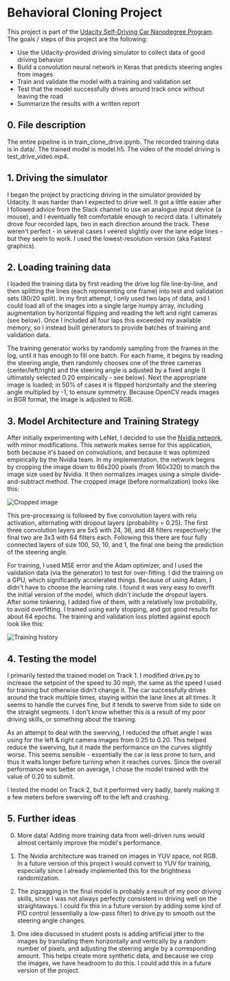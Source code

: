 # Behavioral Cloning Project

This project is part of the [Udacity Self-Driving Car Nanodegree Program](https://github.com/udacity/CarND-Behavioral-Cloning-P3). The goals / steps of this project are the following:

* Use the Udacity-provided driving simulator to collect data of good driving behavior
* Build a convolution neural network in Keras that predicts steering angles from images
* Train and validate the model with a training and validation set
* Test that the model successfully drives around track once without leaving the road
* Summarize the results with a written report

## 0. File description

The entire pipeline is in train_clone_drive.ipynb.
The recorded training data is in data/.
The trained model is model.h5.
The video of the model driving is test_drive_video.mp4.

## 1. Driving the simulator

I began the project by practicing driving in the simulator provided by Udacity. It was harder than I expected to drive well. It got a little easier after I followed advice from the Slack channel to use an analogue input device (a mouse), and I eventually felt comfortable enough to record data. I ultimately drove four recorded laps, two in each direction around the track. These weren't perfect - in several cases I veered slightly over the lane edge lines - but they seem to work. I used the lowest-resolution version (aka Fastest graphics).

## 2. Loading training data

I loaded the training data by first reading the drive log file line-by-line, and then splitting the lines (each representing one frame) into test and validation sets (80/20 split). In my first attempt, I only used two laps of data, and I could load all of the images into a single large numpy array, including augmentation by horizontal flipping and reading the left and right cameras (see below). Once I included all four laps this exceeded my available memory, so I instead built generators to provide batches of training and validation data.

The training generator works by randomly sampling from the frames in the log, until it has enough to fill one batch. For each frame, it begins by reading the steering angle, then randomly chooses one of the three cameras (center/left/right) and the steering angle is adjusted by a fixed angle (I ultimately selected 0.20 empirically - see below). Next the appropriate image is loaded; in 50% of cases it is flipped horizontally and the steering angle multipled by -1, to ensure symmetry. Because OpenCV reads images in BGR format, the image is adjusted to RGB. 

## 3. Model Architecture and Training Strategy

After initially experimenting with LeNet, I decided to use the [Nvidia network](https://arxiv.org/pdf/1704.07911.pdf), with minor modifications. This network makes sense for this application, both because it's based on convolutions, and because it was optimized empirically by the Nvidia team. In my implementation, the network begins by cropping the image down to 66x200 pixels (from 160x320) to match the image size used by Nvidia. It then normalizes images using a simple divide-and-subtract method. The cropped image (before normalization) looks like this:

![Cropped image](./examples/cropped_image.png)

This pre-processing is followed by five convolution layers with relu activation, alternating with dropout layers (probability = 0.25). The first three convolution layers are 5x5 with 24, 36, and 48 filters respectively; the final two are 3x3 with 64 filters each. Following this there are four fully connected layers of size 100, 50, 10, and 1, the final one being the prediction of the steering angle.

For training, I used MSE error and the Adam optimizer, and I used the validation data (via the generator) to test for over-fitting. I did the training on a GPU, which significantly accelerated things. Because of using Adam, I didn't have to choose the learning rate. I found it was very easy to overfit the initial version of the model, which didn't include the dropout layers. After some tinkering, I added five of them, with a relatively low probability, to avoid overfitting. I trained using early stopping, and got good results for about 64 epochs. The training and validation loss plotted against epoch look like this:

![Training history](./examples/training_history.png)

## 4. Testing the model

I primarily tested the trained model on Track 1. I modified drive.py to increase the setpoint of the speed to 30 mph, the same as the speed I used for training but otherwise didn't change it. The car successfully drives around the track multiple times, staying within the lane lines at all times. It seems to handle the curves fine, but it tends to swerve from side to side on the straight segments. I don't know whether this is a result of my poor driving skills, or something about the training.

As an attempt to deal with the swerving, I reduced the offset angle I was using for the left & right camera images from 0.25 to 0.20. This helped reduce the swerving, but it made the performance on the curves slightly worse. This seems sensible - essentially the car is less prone to turn, and thus it waits longer before turning when it reaches curves. Since the overall performance was better on average, I chose the model trained with the value of 0.20 to submit.

I tested the model on Track 2, but it performed very badly, barely making it a few meters before swerving off to the left and crashing.

## 5. Further ideas

0. More data! Adding more training data from well-driven runs would almost certainly improve the model's performance.

1. The Nvidia architecture was trained on images in YUV space, not RGB. In a future version of this project I would convert to YUV for training, especially since I already implemented this for the brightness randomization.

2. The zigzagging in the final model is probably a result of my poor driving skills, since I was not always perfectly consistent in driving well on the straightaways. I could fix this in a future version by adding some kind of PID control (essentially a low-pass filter) to drive.py to smooth out the steering angle changes.

3. One idea discussed in student posts is adding artificial jitter to the images by translating them horizontally and vertically by a random number of pixels, and adjusting the steering angle by a corresponding amount. This helps create more synthetic data, and because we crop the images, we have headroom to do this. I could add this in a future version of the project.


